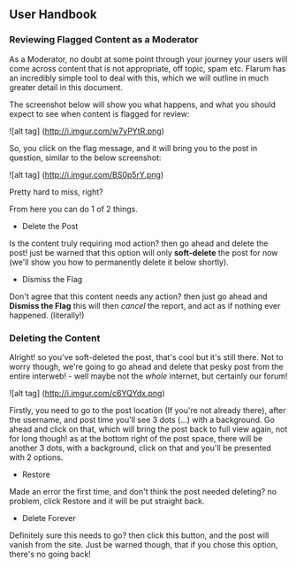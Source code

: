 ## User Handbook

### Reviewing Flagged Content as a Moderator

As a Moderator, no doubt at some point through your journey your users will come across content that is not appropriate, off topic, spam etc. Flarum has an incredibly simple tool to deal with this, which we will outline in much greater detail in this document.

The screenshot below will show you what happens, and what you should expect to see when content is flagged for review:

![alt tag] (http://i.imgur.com/w7yPYtR.png)

So, you click on the flag message, and it will bring you to the post in question, similar to the below screenshot:

![alt tag] (http://i.imgur.com/BS0p5rY.png)

Pretty hard to miss, right?

From here you can do 1 of 2 things.

 - Delete the Post

Is the content truly requiring mod action? then go ahead and delete the post! just be warned that this option will only **soft-delete** the post for now (we'll show you how to permanently delete it below shortly).

 - Dismiss the Flag

Don't agree that this content needs any action? then just go ahead and **Dismiss the Flag** this will then _cancel_ the report, and act as if nothing ever happened. (literally!)

### Deleting the Content

Alright! so you've soft-deleted the post, that's cool but it's still there. Not to worry though, we're going to go ahead and delete that pesky post from the entire interweb! - well maybe not the _whole_ internet, but certainly our forum!

![alt tag] (http://i.imgur.com/c6YQYdx.png)

Firstly, you need to go to the post location (If you're not already there), after the username, and post time you'll see 3 dots (...) with a background. Go ahead and click on that, which will bring the post back to full view again, not for long though! as at the bottom right of the post space, there will be another 3 dots, with a background, click on that and you'll be presented with 2 options.

 - Restore

Made an error the first time, and don't think the post needed deleting? no problem, click Restore and it will be put straight back.

 - Delete Forever

Definitely sure this needs to go? then click this button, and the post will vanish from the site. Just be warned though, that if you chose this option, there's no going back!
